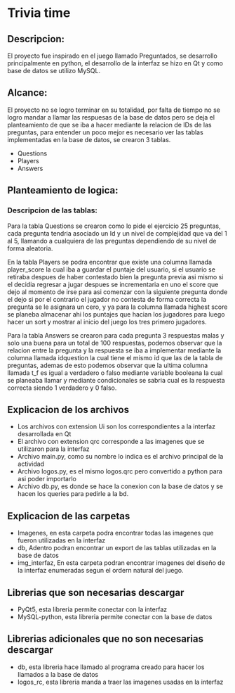 <h1>Trivia time</h1>

<h2>Descripcion:</h2>
<p>El proyecto fue inspirado en el juego llamado Preguntados, se desarrollo principalmente en python, el desarrollo de la interfaz se hizo en Qt y como base de datos se utilizo MySQL.</p>

<h2>Alcance:</h2>
<p>El proyecto no se logro terminar en su totalidad, por falta de tiempo no se logro mandar a llamar las respuesas de la base de datos pero se deja el planteamiento de que se iba a hacer mediante la relacion de IDs de las preguntas, para entender un poco mejor es necesario ver las tablas implementadas en la base de datos, se crearon 3 tablas. </p>
<ul>
  <li>Questions</li>
  <li>Players</li>
  <li>Answers</li>
</ul>

<h2>Planteamiento de logica:</h2>
<h3>Descripcion de las tablas:</h3>

<p>Para la tabla Questions se crearon como lo pide el ejercicio 25 preguntas, cada pregunta tendria asociado un Id y un nivel de complejidad que va del 1 al 5, llamando a cualquiera de las preguntas dependiendo de su nivel de forma aleatoria.</p>

<p>En la tabla Players se podra encontrar que existe una columna llamada player_score la cual iba a guardar el puntaje del usuario, si el usuario se retiraba despues de haber contestado bien la pregunta previa asi mismo si el decidia regresar a jugar despues se incrementaria en uno el score que dejo al momento de irse para asi comenzar con la siguiente pregunta donde el dejo si por el contrario el jugador no contesta de forma correcta la pregunta se le asignara un cero, y ya para la columna llamada highest score se planeba almacenar ahi los puntajes que hacian los jugadores para luego hacer un sort y mostrar al inicio del juego los tres primero jugadores.</p>

<p>Para la tabla Answers se crearon para cada pregunta 3 respuestas malas y solo una buena para un total de 100 respuestas, podemos observar que la relacion entre la pregunta y la respuesta se iba a implementar mediante la columna llamada idquestion la cual tiene el mismo id que las de la tabla de preguntas, ademas de esto podemos observar que la ultima columna llamada t_f es igual a verdadero o falso mediante variable booleana la cual se planeaba llamar y mediante condicionales se sabria cual es la respuesta correcta siendo 1 verdadero y 0 falso.</p>

<h2>Explicacion de los archivos</h2>
<ul>
  <li>Los archivos con extension Ui son los correspondientes a la interfaz desarrollada en Qt</li>
  <li>El archivo con extension qrc corresponde a las imagenes que se utilizaron para la interfaz</li>
  <li>Archivo main.py, como su nombre lo indica es el archivo principal de la actividad</li>
  <li>Archivo logos.py, es el mismo logos.qrc pero convertido a python para asi poder importarlo</li>
  <li>Archivo db.py, es donde se hace la conexion con la base de datos y se hacen los queries para pedirle a la bd.</li>
</ul>

<h2>Explicacion de las carpetas</h2>
<ul>
  <li>Imagenes, en esta carpeta podra encontrar todas las imagenes que fueron utilizadas en la interfaz</li>
  <li>db, Adentro podran encontrar un export de las tablas utilizadas en la base de datos</li>
  <li>img_interfaz, En esta carpeta podran encontrar imagenes del diseño de la interfaz enumeradas segun el ordern natural del juego.</li>
</ul>

<h2>Librerias que son necesarias descargar</h2>
<ul>
  <li>PyQt5, esta libreria permite conectar con la interfaz</li>
  <li>MySQL-python, esta libreria permite conectar con la base de datos</li>
</ul>

<h2>Librerias adicionales que no son necesarias descargar</h2>
<ul>
  <li>db, esta libreria hace llamado al programa creado para hacer los llamados a la base de datos</li>
  <li>logos_rc, esta libreria manda a traer las imagenes usadas en la interfaz</li>
</ul>
